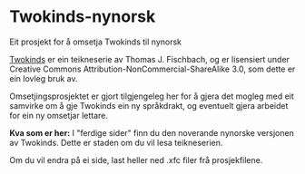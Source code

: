 # Twokinds-nynorsk
Eit prosjekt for å omsetja Twokinds til nynorsk

<a href="http://twokinds.keenspot.com/">Twokinds</a> er ein teikneserie av Thomas J. Fischbach, og er lisensiert under Creative Commons Attribution-NonCommercial-ShareAlike 3.0, som dette er ein lovleg bruk av.

Omsetjingsprosjektet er gjort tilgjengeleg her for å gjera det mogleg med eit samvirke om å gje Twokinds ein ny språkdrakt, og eventuelt gjera arbeidet for ein ny omsetjar lettare.

<b>Kva som er her:</b>
I "ferdige sider" finn du den noverande nynorske versjonen av Twokinds. Dette er staden om du vil lesa teikneserien.

Om du vil endra på ei side, last heller ned .xfc filer frå prosjekfilene.
